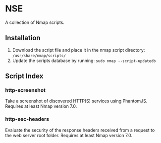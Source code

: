 NSE
===

A collection of Nmap scripts.

Installation
------------

1. Download the script file and place it in the nmap script directory: `/usr/share/nmap/scripts/`
2. Update the scripts database by running: `sudo nmap --script-updatedb`

Script Index
------------


### http-screenshot

Take a screenshot of discovered HTTP(S) services using PhantomJS. Requires at least Nmap version 7.0.


### http-sec-headers

Evaluate the security of the response headers received from a request to the web server root folder. Requires at least Nmap version 7.0.

